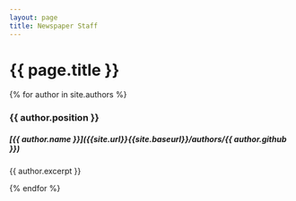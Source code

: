 ```yaml
---
layout: page
title: Newspaper Staff
---
```


# {{ page.title }}

{% for author in site.authors %}

### {{ author.position }}

##### [{{ author.name }}]({{site.url}}{{site.baseurl}}/authors/{{ author.github }})

{{ author.excerpt }}

{% endfor %}